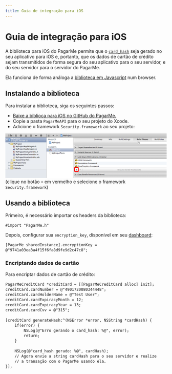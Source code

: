 ```yaml
---
title: Guia de integração para iOS
---
```


<script>
Rainbow.extend('objective-c', [
	{
		'name': 'string',
		'pattern': /@"[^"]*"/g
	},
	{
		'name': 'keyword',
		'pattern': /sharedInstance|alloc|init|NSError|NSString|[a-zA-Z0-9]*:/g
	}
]);
</script>

# Guia de integração para iOS

A biblioteca para iOS do PagarMe permite que o [`card_hash`](/restful-api/card-hash) seja gerado no seu aplicativo para iOS e, portanto, que os dados de cartão de crédito sejam transmitidos de forma segura do seu aplicativo para o seu servidor, e do seu servidor para o servidor do PagarMe.

Ela funciona de forma análoga a [biblioteca em Javascript](/apis/javascript) num browser.

## Instalando a biblioteca

Para instalar a biblioteca, siga os seguintes passos:

- [Baixe a biblioca para iOS no GitHub do PagarMe.](https://github.com/PagarMe/pagarme-ios/archive/master.zip)
- Copie a pasta `PagarMeAPI` para o seu projeto do Xcode.
- Adicione o framework `Security.framework` ao seu projeto:

![](/assets/images/screenshots/xcode_add_framework.png)
(clique no botão `+` em vermelho e selecione o framework `Security.framework`)

## Usando a biblioteca

Primeiro, é necessário importar os headers da biblioteca:

<pre><code data-language="css">#import "PagarMe.h"</code></pre>

Depois, configurar sua `encryption_key`, disponível em seu [dashboard](http://dashboard.pagar.me/):

<pre><code data-language="objective-c">[PagarMe sharedInstance].encryptionKey = @"9741a03ea3a4f15f6fa8d9fe9d2c47c8";
</code></pre>

### Encriptando dados de cartão

Para encriptar dados de cartão de crédito:

<pre><code data-language="objective-c">PagarMeCreditCard *creditCard = [[PagarMeCreditCard alloc] init];
creditCard.cardNumber = @"4901720080344448";
creditCard.cardHolderName = @"Test User";
creditCard.cardExpiracyMonth = 12;
creditCard.cardExpiracyYear = 13;
creditCard.cardCvv = @"315";

[creditCard generateHash:^(NSError *error, NSString *cardHash) {
    if(error) {
        NSLog(@"Erro gerando o card_hash: %@", error);
        return;
    }

    NSLog(@"card_hash gerado: %@", cardHash);
    // Agora envie a string cardHash para o seu servidor e realize
    // a transação com o PagarMe usando ela.
}];
</code></pre>
